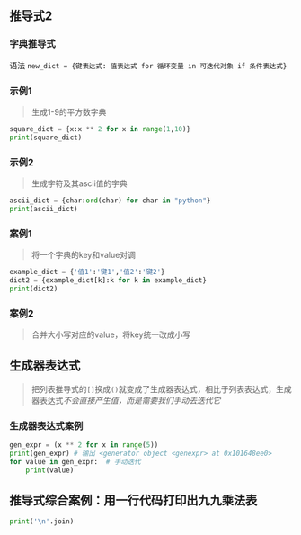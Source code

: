 ## 推导式2
### 字典推导式
语法
`new_dict = {键表达式: 值表达式 for 循环变量 in 可迭代对象 if 条件表达式}`
### 示例1
> 生成1-9的平方数字典
```python
square_dict = {x:x ** 2 for x in range(1,10)}
print(square_dict)
```
### 示例2
> 生成字符及其ascii值的字典
```python
ascii_dict = {char:ord(char) for char in "python"}
print(ascii_dict)
```

### 案例1
> 将一个字典的key和value对调
```python
example_dict = {'值1':'键1','值2':'键2'}
dict2 = {example_dict[k]:k for k in example_dict}
print(dict2)
```

### 案例2
> 合并大小写对应的value，将key统一改成小写

## 生成器表达式
> 把列表推导式的`[]`换成`()`就变成了生成器表达式，相比于列表表达式，生成器表达式*不会直接产生值，而是需要我们手动去迭代它*
### 生成器表达式案例
```python
gen_expr = (x ** 2 for x in range(5))
print(gen_expr) # 输出 <generator object <genexpr> at 0x101648ee0>
for value in gen_expr:  # 手动迭代
    print(value) 
```

## 推导式综合案例：用一行代码打印出九九乘法表
```python
print('\n'.join)
```